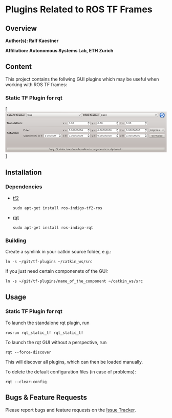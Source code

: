 # Plugins Related to ROS TF Frames

## Overview

**Author(s): Ralf Kaestner**

**Affiliation: Autonomous Systems Lab, ETH Zurich**

## Content

This project contains the follwing GUI plugins which may be useful when
working with ROS TF frames:

### Static TF Plugin for rqt

[![Static TF Plugin for rqt](rqt_static_tf.png)]

## Installation

### Dependencies

- [tf2](http://wiki.ros.org/tf2)

  ```
  sudo apt-get install ros-indigo-tf2-ros
  ```
 
- [rqt](http://wiki.ros.org/rqt)

  ```
  sudo apt-get install ros-indigo-rqt
  ```
 
### Building

Create a symlink in your catkin source folder, e.g.:

  ```
  ln -s ~/git/tf-plugins ~/catkin_ws/src
  ```

If you just need certain componenets of the GUI:

  ```
  ln -s ~/git/tf-plugins/name_of_the_component ~/catkin_ws/src
  ```

## Usage

### Static TF Plugin for rqt

To launch the standalone rqt plugin, run

  ```
  rosrun rqt_static_tf rqt_static_tf
  ```

To launch the rqt GUI without a perspective, run

  ```
  rqt --force-discover
  ```

This will discover all plugins, which can then be loaded manually.

To delete the default configuration files (in case of problems):

  ```
  rqt --clear-config
  ```

## Bugs & Feature Requests

Please report bugs and feature requests on the
[Issue Tracker](https://github.org/ethz-asl/tf-plugins).
